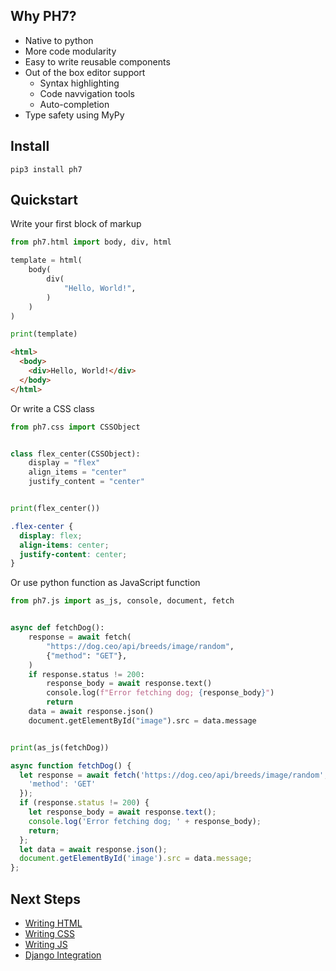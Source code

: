 ## Why PH7?

* Native to python
* More code modularity
* Easy to write reusable components
* Out of the box editor support
    * Syntax highlighting
    * Code navvigation tools
    * Auto-completion
*  Type safety using MyPy

## Install

```
pip3 install ph7
```

## Quickstart

Write your first block of markup

<!-- {"type": "html", "file": "examples/hello.py"} -->
```python
from ph7.html import body, div, html

template = html(
    body(
        div(
            "Hello, World!",
        )
    )
)

print(template)
```

```html
<html>
  <body>
    <div>Hello, World!</div>
  </body>
</html>
```
<!-- end -->


Or write a CSS class

<!-- {"type": "css", "file": "examples/css_example.py"} -->
```python
from ph7.css import CSSObject


class flex_center(CSSObject):
    display = "flex"
    align_items = "center"
    justify_content = "center"


print(flex_center())
```

```css
.flex-center {
  display: flex;
  align-items: center;
  justify-content: center;
}
```
<!-- end -->

Or use python function as JavaScript function


<!-- {"type": "js", "file": "examples/js_example.py"} -->
```python
from ph7.js import as_js, console, document, fetch


async def fetchDog():
    response = await fetch(
        "https://dog.ceo/api/breeds/image/random",
        {"method": "GET"},
    )
    if response.status != 200:
        response_body = await response.text()
        console.log(f"Error fetching dog; {response_body}")
        return
    data = await response.json()
    document.getElementById("image").src = data.message


print(as_js(fetchDog))
```

```js
async function fetchDog() {
  let response = await fetch('https://dog.ceo/api/breeds/image/random', {
    'method': 'GET'
  });
  if (response.status != 200) {
    let response_body = await response.text();
    console.log('Error fetching dog; ' + response_body);
    return;
  };
  let data = await response.json();
  document.getElementById('image').src = data.message;
};
```
<!-- end -->

## Next Steps

* [Writing HTML](/html)
* [Writing CSS](/css)
* [Writing JS](/js)
* [Django Integration](/django)